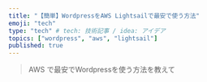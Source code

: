 ```yaml
---
title: "【簡単】WordpressをAWS Lightsailで最安で使う方法"
emoji: "tech"
type: "tech" # tech: 技術記事 / idea: アイデア
topics: ["wordpress", "aws", "lightsail"]
published: true
---
```


>AWS で最安でWordpressを使う方法を教えて
